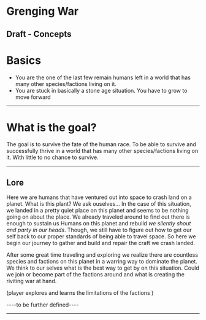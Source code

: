 # Grenging War

## Draft - Concepts

# Basics
- You are the one of the last few remain humans left in a world that has many other species/factions living on it.
- You are stuck in basically a stone age situation. You have to grow to move forward

----------------------------------------------------------------
# What is the goal?
The goal is to survive the fate of the human race. To be able to survive and successfully thrive in a world that has many other species/factions living on it. With little to no chance to survive. 

----------------------------------------------------------------
## Lore 

Here we are humans that have ventured out into space to crash land on a planet. What is this plant? We ask ouselves... In the case of this situation, we landed in a pretty quiet place on this planet and seems to be nothing going on about the place. We already traveled around to find out there is enough to sustain us Humans on this planet and rebuild *we silently shout and party in our heads*. Though, we still have to figure out how to get our self back to our proper standards of being able to travel space. So here we begin our journey to gather and build and repair the craft we crash landed. 

After some great time traveling and exploring we realize there are countless species and factions on this planet in a warring way to dominate the planet. We think to our selves what is the best way to get by on this situation. Could we join or become part of the factions around and what is creating the riviting war at hand. 

(player explores and learns the limitations of the factions )

----to be further defined----



----------------------------------------------------------------

